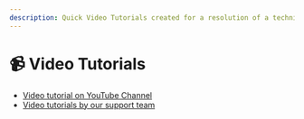 ```yaml
---
description: Quick Video Tutorials created for a resolution of a technical support ticket.
---
```


# 📹 Video Tutorials

* [Video tutorial on YouTube Channel](https://www.youtube.com/user/SoracoTechnologies)
* [Video tutorials by our support team](https://www.screencast.com/users/Soraco)
